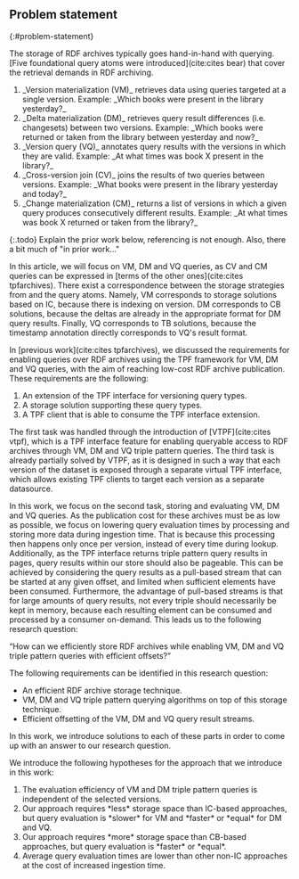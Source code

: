 ## Problem statement
{:#problem-statement}

The storage of RDF archives typically goes hand-in-hand with querying.
[Five foundational query atoms were introduced](cite:cites bear) that cover the retrieval demands in RDF archiving.
<ol>
    <li markdown="1">_Version materialization (VM)_ retrieves data using queries targeted at a single version. Example: _Which books were present in the library yesterday?_
</li>
    <li markdown="1">_Delta materialization (DM)_ retrieves query result differences (i.e. changesets) between two versions. Example: _Which books were returned or taken from the library between yesterday and now?_
</li>
    <li markdown="1">_Version query (VQ)_ annotates query results with the versions in which they are valid. Example: _At what times was book X present in the library?_
</li>
    <li markdown="1">_Cross-version join (CV)_ joins the results of two queries between versions. Example: _What books were present in the library yesterday and today?_
</li>
    <li markdown="1">_Change materialization (CM)_ returns a list of versions in which a given query produces
consecutively different results. Example: _At what times was book X returned or taken from the library?_
</li>
</ol>


{:.todo}
Explain the prior work below, referencing is not enough. Also, there a bit much of "in prior work..."

In this article, we will focus on VM, DM and VQ queries, as CV and CM queries can be expressed in [terms of the other ones](cite:cites tpfarchives).
There exist a correspondence between the storage strategies from [](#related-work) and the query atoms.
Namely, VM corresponds to storage solutions based on IC, because there is indexing on version.
DM corresponds to CB solutions, because the deltas are already in the appropriate format for DM query results.
Finally, VQ corresponds to TB solutions, because the timestamp annotation directly corresponds to VQ's result format.

In [previous work](cite:cites tpfarchives), we discussed the requirements for enabling queries over RDF archives using the TPF framework
for VM, DM and VQ queries, with the aim of reaching low-cost RDF archive publication. These requirements are the following:
<ol>
    <li>An extension of the TPF interface for versioning query types.</li>
    <li>A storage solution supporting these query types.</li>
    <li>A TPF client that is able to consume the TPF interface extension.</li>
</ol>
The first task was handled through the introduction of [VTPF](cite:cites vtpf),
which is a TPF interface feature for enabling queryable access to RDF archives through VM, DM and VQ triple pattern queries.
The third task is already partially solved by VTPF, as it is designed in such a way that each version of the dataset
is exposed through a separate virtual TPF interface, which allows existing TPF clients to target each version as a separate datasource.

In this work, we focus on the second task, storing and evaluating VM, DM and VQ queries.
As the publication cost for these archives must be as low as possible,
we focus on lowering query evaluation times by processing and storing more data during ingestion time.
That is because this processing then happens only once per version, instead of every time during lookup.
Additionally, as the TPF interface returns triple pattern query results in pages, query results within our store should also be pageable.
This can be achieved by considering the query results as a pull-based stream that can be started at any given offset,
and limited when sufficient elements have been consumed.
Furthermore, the advantage of pull-based streams is that for large amounts of query results,
not every triple should necessarily be kept in memory,
because each resulting element can be consumed and processed by a consumer on-demand.
This leads us to the following research question:

<q id="research-question">How can we efficiently store RDF archives while enabling VM, DM and VQ triple pattern queries with efficient offsets?</q>

The following requirements can be identified in this research question:
<ul>
    <li>An efficient RDF archive storage technique.</li>
    <li>VM, DM and VQ triple pattern querying algorithms on top of this storage technique.</li>
    <li>Efficient offsetting of the VM, DM and VQ query result streams.</li>
</ul>
In this work, we introduce solutions to each of these parts in order to come up with an answer to our research question.

We introduce the following hypotheses for the approach that we introduce in this work:
<ol>
<li id="hypothesis-qualitative-querying">
The evaluation efficiency of VM and DM triple pattern queries is independent of the selected versions.
</li>
<li id="hypothesis-qualitative-ic" markdown="1">
Our approach requires *less* storage space than IC-based approaches, but query evaluation is *slower* for VM and *faster* or *equal* for DM and VQ.
</li>
<li id="hypothesis-qualitative-cb" markdown="1">
Our approach requires *more* storage space than CB-based approaches, but query evaluation is *faster* or *equal*.
</li>
<li id="hypothesis-qualitative-ingestion">
Average query evaluation times are lower than other non-IC approaches at the cost of increased ingestion time.
</li>
</ol>
